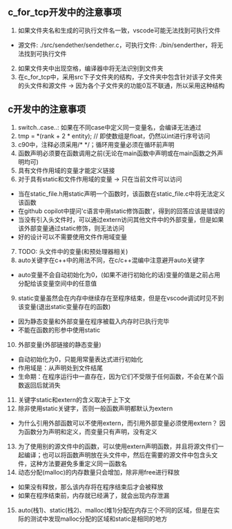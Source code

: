 ## c_for_tcp开发中的注意事项
1. 如果文件夹名和生成的可执行文件名一致，vscode可能无法找到可执行文件
- 源文件: ./src/sendether/sendether.c，可执行文件: ./bin/senderther，将无法找到可执行文件
2. 如果文件夹中出现空格，编译器中将无法识别到文件夹
3. 在c_for_tcp中，采用src下子文件夹的结构，子文件夹中包含针对该子文件夹的头文件和源文件 -> 因为各个子文件夹的功能0互不联通，所以采用这种结构


## c开发中的注意事项
1. switch..case..: 如果在不同case中定义同一变量名，会编译无法通过
2. tmp = *(rank + 2 * entity);  // 即使数组是float，仍然以int进行序号访问
3. c90中，注释必须采用/* */；循环用变量必须在循环前声明
4. 函数声明必须要在函数调用之前(无论在main函数中声明或在main函数之外声明均可)
5. 具有文件作用域的变量才能定义链接
6. 对于具有static和文件作用域的变量 -> 只在当前文件可以访问
- 当在static_file.h用static声明一个函数时，该函数在static_file.c中将无法定义该函数
- 在github copilot中提问'c语言中用static修饰函数'，得到的回答应该是错误的
- 当没有引入头文件时，可以通过extern访问其他文件中的外部变量，但是如果该外部变量通过static修饰，则无法访问
- 好的设计可以不需要使用文件作用域变量
7. TODO: 头文件中的变量(和预处理器相关)
8. auto关键字在c++中的用法不同，在c/c++混编中注意避开auto关键字
- auto变量不会自动初始化为0，(如果不进行初始化的话)变量的值是之前占用分配给该变量空间中的任意值
9. static变量虽然会在内存中继续存在至程序结束，但是在vscode调试时见不到该变量(退出static变量存在的函数)
- 因为静态变量和外部变量在程序被载入内存时已执行完毕
- 不能在函数的形参中使用static
10. 外部变量(外部链接的静态变量)
- 自动初始化为0，只能用常量表达式进行初始化
- 作用域是：从声明处到文件结尾
- 生命期：在程序运行中一直存在，因为它们不受限于任何函数，不会在某个函数返回后就消失
11. 关键字static和extern的含义取决于上下文
12. 除非使用static关键字，否则一般函数声明都默认为extern
- 为什么引用外部函数可以不使用extern，而引用外部变量必须使用extern？
因为函数分为声明和定义，而变量只有声明，没有定义
13. 为了使用别的源文件中的函数，可以使用extern声明函数，并且将源文件们一起编译；也可以将函数声明放在头文件中，然后在需要的源文件中包含头文件，这种方法要避免多重定义同一函数名
14. 动态分配(malloc)的内存数量只会增加，除非用free进行释放
- 如果没有释放，那么该内存将在程序结束后才会被释放
- 如果在程序结束前，内存就已经满了，就会出现内存泄漏
15. auto(栈1)、static(栈2)、malloc(堆1)分配在内存三个不同的区域，但是在实际的测试中发现malloc分配的区域和static是相同的地方
